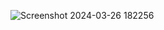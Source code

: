 ![Screenshot 2024-03-26 182256](https://github.com/the-zoomeee/JavaScript/assets/154297263/5224a8de-812d-4f39-a2e6-43089c306cb3)
